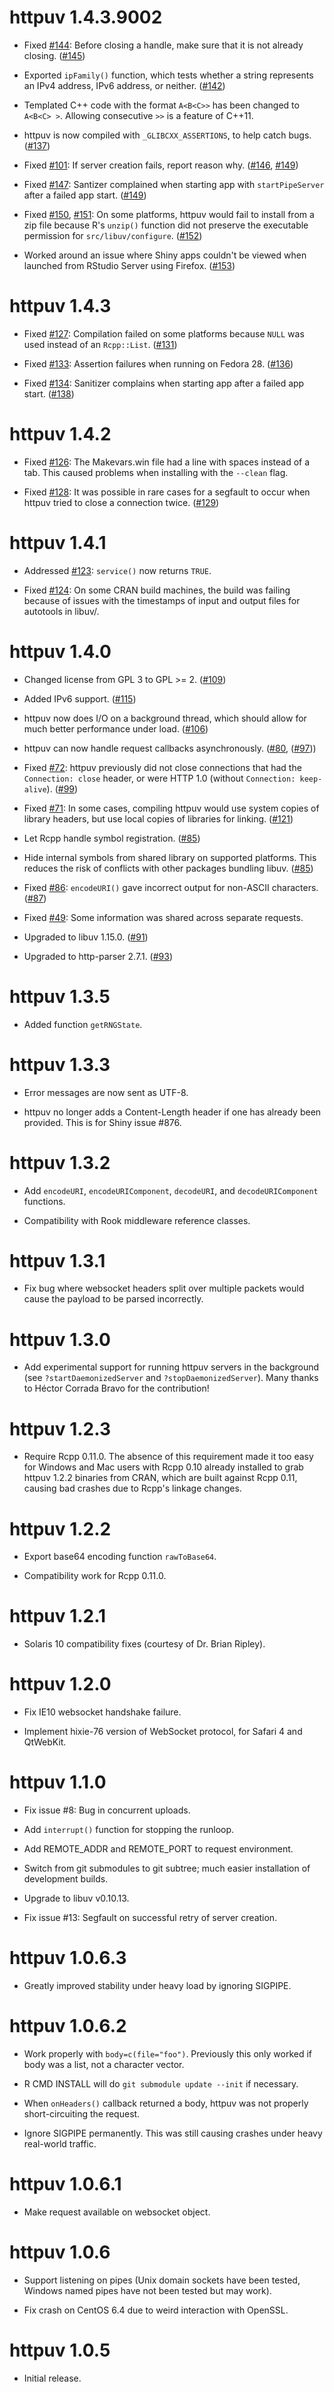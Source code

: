 httpuv 1.4.3.9002
=================

* Fixed [#144](https://github.com/rstudio/httpuv/issues/144): Before closing a handle, make sure that it is not already closing. ([#145](https://github.com/rstudio/httpuv/pull/145))

* Exported `ipFamily()` function, which tests whether a string represents an IPv4 address, IPv6 address, or neither. ([#142](https://github.com/rstudio/httpuv/pull/142))

* Templated C++ code with the format `A<B<C>>` has been changed to `A<B<C> >`. Allowing consecutive `>>` is a feature of C++11.

* httpuv is now compiled with `_GLIBCXX_ASSERTIONS`, to help catch bugs. ([#137](https://github.com/rstudio/httpuv/pull/137))

* Fixed [#101](https://github.com/rstudio/httpuv/issues/101): If server creation fails, report reason why. ([#146](https://github.com/rstudio/httpuv/pull/146), [#149](https://github.com/rstudio/httpuv/pull/149))

* Fixed [#147](https://github.com/rstudio/httpuv/issues/147): Santizer complained when starting app with `startPipeServer` after a failed app start. ([#149](https://github.com/rstudio/httpuv/pull/149))

* Fixed [#150](https://github.com/rstudio/httpuv/issues/150), [#151](https://github.com/rstudio/httpuv/issues/151): On some platforms, httpuv would fail to install from a zip file because R's `unzip()` function did not preserve the executable permission for `src/libuv/configure`. ([#152](https://github.com/rstudio/httpuv/pull/152))

* Worked around an issue where Shiny apps couldn't be viewed when launched from RStudio Server using Firefox. ([#153](https://github.com/rstudio/httpuv/pull/153))

httpuv 1.4.3
============

* Fixed [#127](https://github.com/rstudio/httpuv/issues/127): Compilation failed on some platforms because `NULL` was used instead of an `Rcpp::List`. ([#131](https://github.com/rstudio/httpuv/pull/131))

* Fixed [#133](https://github.com/rstudio/httpuv/issues/133): Assertion failures when running on Fedora 28. ([#136](https://github.com/rstudio/httpuv/pull/136))

* Fixed [#134](https://github.com/rstudio/httpuv/issues/134): Sanitizer complains when starting app after a failed app start. ([#138](https://github.com/rstudio/httpuv/pull/138))

httpuv 1.4.2
============

* Fixed [#126](https://github.com/rstudio/httpuv/issues/126): The Makevars.win file had a line with spaces instead of a tab. This caused problems when installing with the `--clean` flag.

* Fixed [#128](https://github.com/rstudio/httpuv/issues/128): It was possible in rare cases for a segfault to occur when httpuv tried to close a connection twice. ([#129](https://github.com/rstudio/httpuv/pull/129))

httpuv 1.4.1
============

* Addressed [#123](https://github.com/rstudio/httpuv/issues/123): `service()` now returns `TRUE`.

* Fixed [#124](https://github.com/rstudio/httpuv/issues/124): On some CRAN build machines, the build was failing because of issues with the timestamps of input and output files for autotools in libuv/.

httpuv 1.4.0
============

* Changed license from GPL 3 to GPL >= 2. ([#109](https://github.com/rstudio/httpuv/pull/109))

* Added IPv6 support. ([#115](https://github.com/rstudio/httpuv/pull/115))

* httpuv now does I/O on a background thread, which should allow for much better performance under load. ([#106](https://github.com/rstudio/httpuv/pull/106))

* httpuv can now handle request callbacks asynchronously. ([#80](https://github.com/rstudio/httpuv/pull/80), ([#97](https://github.com/rstudio/httpuv/pull/97)))

* Fixed [#72](https://github.com/rstudio/httpuv/issues/72): httpuv previously did not close connections that had the `Connection: close` header, or were HTTP 1.0 (without `Connection: keep-alive`). ([#99](https://github.com/rstudio/httpuv/pull/99))

* Fixed [#71](https://github.com/rstudio/httpuv/issues/71): In some cases, compiling httpuv would use system copies of library headers, but use local copies of libraries for linking. ([#121](https://github.com/rstudio/httpuv/pull/121))

* Let Rcpp handle symbol registration. ([#85](https://github.com/rstudio/httpuv/pull/85))

* Hide internal symbols from shared library on supported platforms. This reduces the risk of conflicts with other packages bundling libuv. ([#85](https://github.com/rstudio/httpuv/pull/85))

* Fixed [#86](https://github.com/rstudio/httpuv/issues/86): `encodeURI()` gave incorrect output for non-ASCII characters. ([#87](https://github.com/rstudio/httpuv/pull/87))

* Fixed [#49](https://github.com/rstudio/httpuv/issues/49): Some information was shared across separate requests.

* Upgraded to libuv 1.15.0. ([#91](https://github.com/rstudio/httpuv/pull/91))

* Upgraded to http-parser 2.7.1. ([#93](https://github.com/rstudio/httpuv/pull/93))

httpuv 1.3.5
============

* Added function `getRNGState`.


httpuv 1.3.3
============

* Error messages are now sent as UTF-8.

* httpuv no longer adds a Content-Length header if one has already been provided. This is for Shiny issue #876.


httpuv 1.3.2
============

* Add `encodeURI`, `encodeURIComponent`, `decodeURI`, and `decodeURIComponent` functions.

* Compatibility with Rook middleware reference classes.


httpuv 1.3.1
============

* Fix bug where websocket headers split over multiple packets would cause the payload to be parsed incorrectly.


httpuv 1.3.0
============

* Add experimental support for running httpuv servers in the background (see `?startDaemonizedServer` and `?stopDaemonizedServer`). Many thanks to Héctor Corrada Bravo for the contribution!


httpuv 1.2.3
============

* Require Rcpp 0.11.0. The absence of this requirement made it too easy for Windows and Mac users with Rcpp 0.10 already installed to grab httpuv 1.2.2 binaries from CRAN, which are built against Rcpp 0.11, causing bad crashes due to Rcpp's linkage changes.


httpuv 1.2.2
============

* Export base64 encoding function `rawToBase64`.

* Compatibility work for Rcpp 0.11.0.


httpuv 1.2.1
============

* Solaris 10 compatibility fixes (courtesy of Dr. Brian Ripley).


httpuv 1.2.0
============


* Fix IE10 websocket handshake failure.

* Implement hixie-76 version of WebSocket protocol, for Safari 4 and QtWebKit.


httpuv 1.1.0
============


* Fix issue #8: Bug in concurrent uploads.

* Add `interrupt()` function for stopping the runloop.

* Add REMOTE_ADDR and REMOTE_PORT to request environment.

* Switch from git submodules to git subtree; much easier installation of development builds.

* Upgrade to libuv v0.10.13.

* Fix issue #13: Segfault on successful retry of server creation.


httpuv 1.0.6.3
==============

* Greatly improved stability under heavy load by ignoring SIGPIPE.


httpuv 1.0.6.2
==============

* Work properly with `body=c(file="foo")`. Previously this only worked if body was a list, not a character vector.

* R CMD INSTALL will do `git submodule update --init` if necessary.

* When `onHeaders()` callback returned a body, httpuv was not properly short-circuiting the request.

* Ignore SIGPIPE permanently. This was still causing crashes under heavy real-world traffic.


httpuv 1.0.6.1
==============

* Make request available on websocket object.


httpuv 1.0.6
============

* Support listening on pipes (Unix domain sockets have been tested, Windows named pipes have not been tested but may work).

* Fix crash on CentOS 6.4 due to weird interaction with OpenSSL.


httpuv 1.0.5
============

* Initial release.
